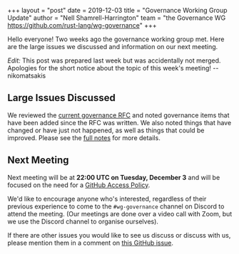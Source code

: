 +++
layout = "post"
date = 2019-12-03
title = "Governance Working Group Update"
author = "Nell Shamrell-Harrington"
team = "the Governance WG <https://github.com/rust-lang/wg-governance>"
+++

Hello everyone! Two weeks ago the governance working group met. Here are the large issues we discussed and information on our next meeting.

*Edit:* This post was prepared last week but was accidentally not merged. Apologies for the short notice about the topic of this week's meeting! --nikomatsakis 

## Large Issues Discussed

 We reviewed the [current governance RFC](https://rust-lang.github.io/rfcs/1068-rust-governance.html) and noted governance items that have been added since the RFC was written. We also noted things that have changed or have just not happened, as well as things that could be improved. Please see the [full notes](https://github.com/rust-lang/wg-governance/blob/master/minutes/2019.11.19.md) for more details.

## Next Meeting

Next meeting will be at **22:00 UTC on Tuesday, December 3** and will be focused on the need for a [GitHub Access Policy](https://github.com/rust-lang/wg-governance/issues/4).

We'd like to encourage anyone who's interested, regardless of their
previous experience to come to the `#wg-governance`
channel on Discord to attend the meeting. (Our meetings are done over a video
call with Zoom, but we use the Discord channel to organise ourselves).

If there are other issues you would like to see us discuss or discuss with us, please mention them in a comment on [this GitHub issue](https://github.com/rust-lang/wg-governance/issues/29).
